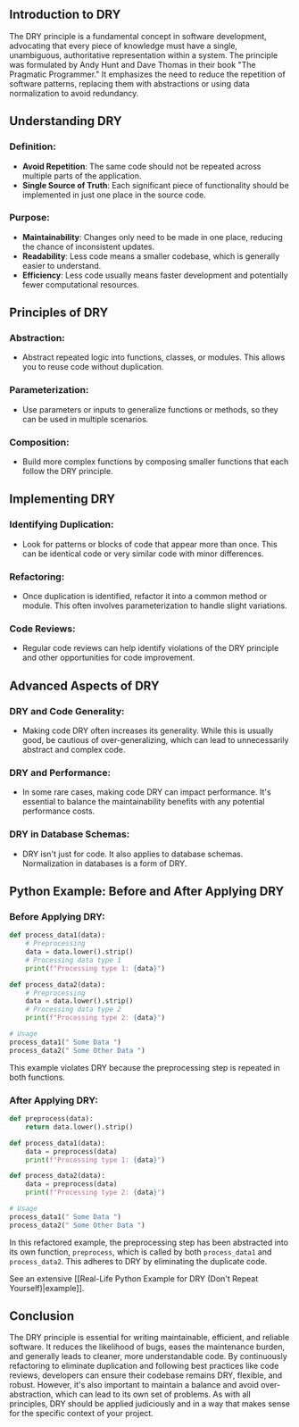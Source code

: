 ## Introduction to DRY

The DRY principle is a fundamental concept in software development, advocating that every piece of knowledge must have a single, unambiguous, authoritative representation within a system. The principle was formulated by Andy Hunt and Dave Thomas in their book "The Pragmatic Programmer." It emphasizes the need to reduce the repetition of software patterns, replacing them with abstractions or using data normalization to avoid redundancy.

## Understanding DRY

### Definition:

- **Avoid Repetition**: The same code should not be repeated across multiple parts of the application.
- **Single Source of Truth**: Each significant piece of functionality should be implemented in just one place in the source code.

### Purpose:

- **Maintainability**: Changes only need to be made in one place, reducing the chance of inconsistent updates.
- **Readability**: Less code means a smaller codebase, which is generally easier to understand.
- **Efficiency**: Less code usually means faster development and potentially fewer computational resources.

## Principles of DRY

### Abstraction:

- Abstract repeated logic into functions, classes, or modules. This allows you to reuse code without duplication.

### Parameterization:

- Use parameters or inputs to generalize functions or methods, so they can be used in multiple scenarios.

### Composition:

- Build more complex functions by composing smaller functions that each follow the DRY principle.

## Implementing DRY

### Identifying Duplication:

- Look for patterns or blocks of code that appear more than once. This can be identical code or very similar code with minor differences.

### Refactoring:

- Once duplication is identified, refactor it into a common method or module. This often involves parameterization to handle slight variations.

### Code Reviews:

- Regular code reviews can help identify violations of the DRY principle and other opportunities for code improvement.

## Advanced Aspects of DRY

### DRY and Code Generality:

- Making code DRY often increases its generality. While this is usually good, be cautious of over-generalizing, which can lead to unnecessarily abstract and complex code.

### DRY and Performance:

- In some rare cases, making code DRY can impact performance. It's essential to balance the maintainability benefits with any potential performance costs.

### DRY in Database Schemas:

- DRY isn't just for code. It also applies to database schemas. Normalization in databases is a form of DRY.

## Python Example: Before and After Applying DRY

### Before Applying DRY:

```python
def process_data1(data):
    # Preprocessing
    data = data.lower().strip()
    # Processing data type 1
    print(f"Processing type 1: {data}")

def process_data2(data):
    # Preprocessing
    data = data.lower().strip()
    # Processing data type 2
    print(f"Processing type 2: {data}")

# Usage
process_data1(" Some Data ")
process_data2(" Some Other Data ")
```

This example violates DRY because the preprocessing step is repeated in both functions.

### After Applying DRY:

```python
def preprocess(data):
    return data.lower().strip()

def process_data1(data):
    data = preprocess(data)
    print(f"Processing type 1: {data}")

def process_data2(data):
    data = preprocess(data)
    print(f"Processing type 2: {data}")

# Usage
process_data1(" Some Data ")
process_data2(" Some Other Data ")
```

In this refactored example, the preprocessing step has been abstracted into its own function, `preprocess`, which is called by both `process_data1` and `process_data2`. This adheres to DRY by eliminating the duplicate code.

See an extensive [[Real-Life Python Example for DRY (Don't Repeat Yourself)|example]].

## Conclusion

The DRY principle is essential for writing maintainable, efficient, and reliable software. It reduces the likelihood of bugs, eases the maintenance burden, and generally leads to cleaner, more understandable code. By continuously refactoring to eliminate duplication and following best practices like code reviews, developers can ensure their codebase remains DRY, flexible, and robust. However, it's also important to maintain a balance and avoid over-abstraction, which can lead to its own set of problems. As with all principles, DRY should be applied judiciously and in a way that makes sense for the specific context of your project.